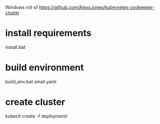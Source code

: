 Windows roll of https://github.com/AlexsJones/kubernetes-zookeeper-cluster

# install requirements
install.bat

# build environment
build_env.bat small.yaml

# create cluster
kubectl create -f deployment/